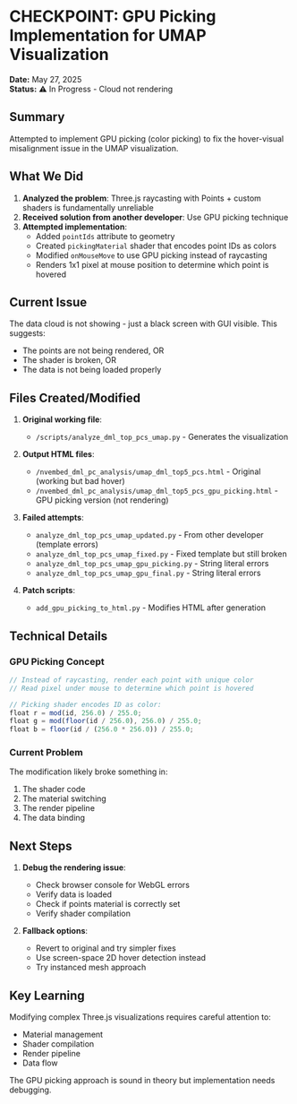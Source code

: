 # CHECKPOINT: GPU Picking Implementation for UMAP Visualization

**Date:** May 27, 2025  
**Status:** ⚠️ In Progress - Cloud not rendering

## Summary

Attempted to implement GPU picking (color picking) to fix the hover-visual misalignment issue in the UMAP visualization.

## What We Did

1. **Analyzed the problem**: Three.js raycasting with Points + custom shaders is fundamentally unreliable
2. **Received solution from another developer**: Use GPU picking technique
3. **Attempted implementation**:
   - Added `pointIds` attribute to geometry
   - Created `pickingMaterial` shader that encodes point IDs as colors
   - Modified `onMouseMove` to use GPU picking instead of raycasting
   - Renders 1x1 pixel at mouse position to determine which point is hovered

## Current Issue

The data cloud is not showing - just a black screen with GUI visible. This suggests:
- The points are not being rendered, OR
- The shader is broken, OR
- The data is not being loaded properly

## Files Created/Modified

1. **Original working file**: 
   - `/scripts/analyze_dml_top_pcs_umap.py` - Generates the visualization

2. **Output HTML files**:
   - `/nvembed_dml_pc_analysis/umap_dml_top5_pcs.html` - Original (working but bad hover)
   - `/nvembed_dml_pc_analysis/umap_dml_top5_pcs_gpu_picking.html` - GPU picking version (not rendering)

3. **Failed attempts**:
   - `analyze_dml_top_pcs_umap_updated.py` - From other developer (template errors)
   - `analyze_dml_top_pcs_umap_fixed.py` - Fixed template but still broken
   - `analyze_dml_top_pcs_umap_gpu_picking.py` - String literal errors
   - `analyze_dml_top_pcs_umap_gpu_final.py` - String literal errors

4. **Patch scripts**:
   - `add_gpu_picking_to_html.py` - Modifies HTML after generation

## Technical Details

### GPU Picking Concept
```javascript
// Instead of raycasting, render each point with unique color
// Read pixel under mouse to determine which point is hovered

// Picking shader encodes ID as color:
float r = mod(id, 256.0) / 255.0;
float g = mod(floor(id / 256.0), 256.0) / 255.0;
float b = floor(id / (256.0 * 256.0)) / 255.0;
```

### Current Problem
The modification likely broke something in:
1. The shader code
2. The material switching
3. The render pipeline
4. The data binding

## Next Steps

1. **Debug the rendering issue**:
   - Check browser console for WebGL errors
   - Verify data is loaded
   - Check if points material is correctly set
   - Verify shader compilation

2. **Fallback options**:
   - Revert to original and try simpler fixes
   - Use screen-space 2D hover detection instead
   - Try instanced mesh approach

## Key Learning

Modifying complex Three.js visualizations requires careful attention to:
- Material management
- Shader compilation
- Render pipeline
- Data flow

The GPU picking approach is sound in theory but implementation needs debugging.